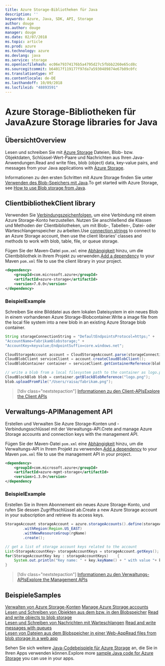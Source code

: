 ```yaml
---
title: Azure Storage-Bibliotheken für Java
description: ''
keywords: Azure, Java, SDK, API, Storage
author: douge
ms.author: douge
manager: douge
ms.date: 02/07/2018
ms.topic: article
ms.prod: azure
ms.technology: azure
ms.devlang: java
ms.service: storage
ms.openlocfilehash: ec06e79374176b5a4795d27c5fbbb2260e65cd8c
ms.sourcegitcommit: b64017f119177f97da7a5930489874e67b09c0fc
ms.translationtype: HT
ms.contentlocale: de-DE
ms.lasthandoff: 10/09/2018
ms.locfileid: "48893591"
---
```

# <a name="azure-storage-libraries-for-java"></a><span data-ttu-id="646a6-103">Azure Storage-Bibliotheken für Java</span><span class="sxs-lookup"><span data-stu-id="646a6-103">Azure Storage libraries for Java</span></span>

## <a name="overview"></a><span data-ttu-id="646a6-104">Übersicht</span><span class="sxs-lookup"><span data-stu-id="646a6-104">Overview</span></span>

<span data-ttu-id="646a6-105">Lesen und schreiben Sie mit [Azure Storage](/azure/storage/storage-introduction) Dateien, Blob- bzw. Objektdaten, Schlüssel-Wert-Paare und Nachrichten aus Ihren Java-Anwendungen.</span><span class="sxs-lookup"><span data-stu-id="646a6-105">Read and write files, blob (object) data, key-value pairs, and messages from your Java applications with [Azure Storage](/azure/storage/storage-introduction).</span></span>

<span data-ttu-id="646a6-106">Informationen zu den ersten Schritten mit Azure Storage finden Sie unter [Verwenden des Blob-Speichers mit Java](/azure/storage/storage-java-how-to-use-blob-storage).</span><span class="sxs-lookup"><span data-stu-id="646a6-106">To get started with Azure Storage, see [How to use Blob storage from Java](/azure/storage/storage-java-how-to-use-blob-storage).</span></span>

## <a name="client-library"></a><span data-ttu-id="646a6-107">Clientbibliothek</span><span class="sxs-lookup"><span data-stu-id="646a6-107">Client library</span></span>

<span data-ttu-id="646a6-108">Verwenden Sie [Verbindungszeichenfolgen](/azure/storage/storage-create-storage-account#manage-your-storage-account), um eine Verbindung mit einem Azure Storage-Konto herzustellen. Nutzen Sie anschließend die Klassen und Methoden der Clientbibliotheken, um mit Blob-, Tabellen-, Datei- oder Warteschlangenspeicher zu arbeiten.</span><span class="sxs-lookup"><span data-stu-id="646a6-108">Use [connection strings](/azure/storage/storage-create-storage-account#manage-your-storage-account) to connect to an Azure Storage account, then use the client libraries' classes and methods to work with blob, table, file, or queue storage.</span></span> 

<span data-ttu-id="646a6-109">Fügen Sie der Maven-Datei `pom.xml` eine [Abhängigkeit](https://maven.apache.org/guides/getting-started/index.html#How_do_I_use_external_dependencies) hinzu, um die Clientbibliothek in Ihrem Projekt zu verwenden.</span><span class="sxs-lookup"><span data-stu-id="646a6-109">[Add a dependency](https://maven.apache.org/guides/getting-started/index.html#How_do_I_use_external_dependencies) to your Maven `pom.xml` file to use the client library in your project.</span></span>   

```XML
<dependency>
    <groupId>com.microsoft.azure</groupId>
    <artifactId>azure-storage</artifactId>
    <version>7.0.0</version>
</dependency>
```   

### <a name="example"></a><span data-ttu-id="646a6-110">Beispiel</span><span class="sxs-lookup"><span data-stu-id="646a6-110">Example</span></span>

<span data-ttu-id="646a6-111">Schreiben Sie eine Bilddatei aus dem lokalen Dateisystem in ein neues Blob in einem vorhandenen Azure Storage-Blobcontainer.</span><span class="sxs-lookup"><span data-stu-id="646a6-111">Write a image file from the local file system into a new blob in an existing Azure Storage blob container.</span></span>


```java
String storageConnectionString = "DefaultEndpointsProtocol=https;" + 
"AccountName=fabrikamblobstorage;" + 
"AccountKey=keyvalue;EndpointSuffix=core.windows.net";

CloudStorageAccount account = CloudStorageAccount.parse(storageConnectionString);
CloudBlobClient serviceClient = account.createCloudBlobClient();
CloudBlobContainer container = serviceClient.getContainerReference(blobContainer);

// write a blob from a local filesystem path to the container as logo.png
CloudBlockBlob blob = container.getBlockBlobReference("logo.png");
blob.uploadFromFile("/Users/raisa/fabrikam.png");
```

> [!div class="nextstepaction"]
> [<span data-ttu-id="646a6-112">Informationen zu den Client-APIs</span><span class="sxs-lookup"><span data-stu-id="646a6-112">Explore the Client APIs</span></span>](/java/api/overview/azure/storage/client)

## <a name="management-api"></a><span data-ttu-id="646a6-113">Verwaltungs-API</span><span class="sxs-lookup"><span data-stu-id="646a6-113">Management API</span></span>

<span data-ttu-id="646a6-114">Erstellen und Verwalten Sie Azure Storage-Konten und -Verbindungsschlüssel mit der Verwaltungs-API.</span><span class="sxs-lookup"><span data-stu-id="646a6-114">Crete and manage Azure Storage accounts and connection keys with the management API.</span></span>

<span data-ttu-id="646a6-115">Fügen Sie der Maven-Datei `pom.xml` eine [Abhängigkeit](https://maven.apache.org/guides/getting-started/index.html#How_do_I_use_external_dependencies) hinzu, um die Verwaltungs-API in Ihrem Projekt zu verwenden.</span><span class="sxs-lookup"><span data-stu-id="646a6-115">[Add a dependency](https://maven.apache.org/guides/getting-started/index.html#How_do_I_use_external_dependencies) to your Maven `pom.xml` file to use the management API in your project.</span></span>  

```XML
<dependency>
    <groupId>com.microsoft.azure</groupId>
    <artifactId>azure-mgmt-storage</artifactId>
    <version>1.3.0</version>
</dependency
```   

### <a name="example"></a><span data-ttu-id="646a6-116">Beispiel</span><span class="sxs-lookup"><span data-stu-id="646a6-116">Example</span></span>

<span data-ttu-id="646a6-117">Erstellen Sie in Ihrem Abonnement ein neues Azure Storage-Konto, und rufen Sie dessen Zugriffsschlüssel ab.</span><span class="sxs-lookup"><span data-stu-id="646a6-117">Create a new Azure Storage account in your subscription and retrieve its access keys.</span></span>

```java
StorageAccount storageAccount = azure.storageAccounts().define(storageAccountName)
        .withRegion(Region.US_EAST)
        .withNewResourceGroup(rgName)
        .create();

// get a list of storage account keys related to the account
List<StorageAccountKey> storageAccountKeys = storageAccount.getKeys();
for(StorageAccountKey key : storageAccountKeys)    {
    System.out.println("Key name: " + key.keyName() + " with value "+ key.value());
}
```

> [!div class="nextstepaction"]
> [<span data-ttu-id="646a6-118">Informationen zu den Verwaltungs-APIs</span><span class="sxs-lookup"><span data-stu-id="646a6-118">Explore the Management APIs</span></span>](/java/api/overview/azure/storage/management)


## <a name="samples"></a><span data-ttu-id="646a6-119">Beispiele</span><span class="sxs-lookup"><span data-stu-id="646a6-119">Samples</span></span>

<span data-ttu-id="646a6-120">[Verwalten von Azure Storage-Konten](../docs-ref-conceptual/java-sdk-manage-storage-accounts.md)  </span><span class="sxs-lookup"><span data-stu-id="646a6-120">[Manage Azure Storage accounts](../docs-ref-conceptual/java-sdk-manage-storage-accounts.md)  </span></span>  
<span data-ttu-id="646a6-121">[Lesen und Schreiben von Objekten aus dem bzw. in den Blobspeicher](https://github.com/Azure-Samples/storage-blob-java-getting-started) </span><span class="sxs-lookup"><span data-stu-id="646a6-121">[Read and write objects to blob storage](https://github.com/Azure-Samples/storage-blob-java-getting-started) </span></span>  
<span data-ttu-id="646a6-122">[Lesen und Schreiben von Nachrichten mit Warteschlangen](https://github.com/Azure-Samples/storage-queue-java-getting-started) </span><span class="sxs-lookup"><span data-stu-id="646a6-122">[Read and write messages with queues](https://github.com/Azure-Samples/storage-queue-java-getting-started) </span></span>  
[<span data-ttu-id="646a6-123">Lesen von Dateien aus dem Blobspeicher in einer Web-App</span><span class="sxs-lookup"><span data-stu-id="646a6-123">Read files from blob storage in a web app</span></span>](https://github.com/Azure-Samples/app-service-java-manage-storage-connections-for-web-apps-on-linux)

<span data-ttu-id="646a6-124">Sehen Sie sich weitere [Java-Codebeispiele für Azure Storage](https://azure.microsoft.com/resources/samples/?platform=java&term=storage) an, die Sie in Ihren Apps verwenden können.</span><span class="sxs-lookup"><span data-stu-id="646a6-124">Explore more [sample Java code for Azure Storage](https://azure.microsoft.com/resources/samples/?platform=java&term=storage) you can use in your apps.</span></span>
